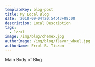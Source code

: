 ```yaml
---
templateKey: blog-post
title: My Local Blog
date: '2018-09-04T20:54:43+08:00'
description: Local Description
tags:
  - local
image: /img/blog/chemex.jpg
authorImage: /img/blog/flavor_wheel.jpg
authorName: Errol B. Tiozon
---
```

Main Body of Blog
